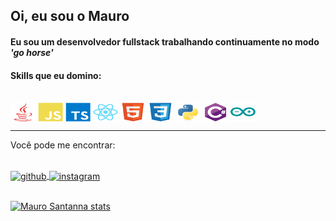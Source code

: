 ## Oi, eu sou o Mauro
#### Eu sou um desenvolvedor fullstack trabalhando continuamente no modo *'go horse'*
 
#### Skills que eu domino:
<div style="display: inline_block"><br>
  <img align="center" alt="Mauro-Jv" height="30" width="40" src="https://raw.githubusercontent.com/devicons/devicon/master/icons/java/java-plain.svg">
  <img align="center" alt="Mauro-Js" height="30" width="40" src="https://raw.githubusercontent.com/devicons/devicon/master/icons/javascript/javascript-plain.svg">
  <img align="center" alt="Mauro-Ts" height="30" width="40" src="https://raw.githubusercontent.com/devicons/devicon/master/icons/typescript/typescript-plain.svg">
  <img align="center" alt="Mauro-React" height="30" width="40" src="https://raw.githubusercontent.com/devicons/devicon/master/icons/react/react-original.svg">
  <img align="center" alt="Mauro-HTML" height="30" width="40" src="https://raw.githubusercontent.com/devicons/devicon/master/icons/html5/html5-original.svg">
  <img align="center" alt="Mauro-CSS" height="30" width="40" src="https://raw.githubusercontent.com/devicons/devicon/master/icons/css3/css3-original.svg">
  <img align="center" alt="Mauro-Py" height="30" width="40" src="https://raw.githubusercontent.com/devicons/devicon/master/icons/python/python-original.svg">
  <img align="center" alt="Mauro-C#" height="30" width="40" src="https://raw.githubusercontent.com/devicons/devicon/master/icons/csharp/csharp-original.svg">
  <img align="center" alt="Mauro-Ard" height="30" width="40" src="https://raw.githubusercontent.com/devicons/devicon/master/icons/arduino/arduino-original.svg">

</div>
<hr>

Você pode me encontrar:
<div style="display: inline_block"><br>
<a href="https://github.com/MauroSantanna">  
  <img align="center" src='https://cdn.jsdelivr.net/npm/simple-icons@3.0.1/icons/github.svg' alt='github' height='40'>
 </a>
<a href="https://www.instagram.com/kamelubl/">
  <img align="center" src='https://cdn.jsdelivr.net/npm/simple-icons@3.0.1/icons/instagram.svg' alt='instagram' height='40'>
</a>
</div>
 

[![Mauro Santanna stats](https://github-readme-stats.vercel.app/api?username=MauroSantanna&theme=dark&hide=prs,issues,contribs&count_private=true)](https://github.com/anuraghazra/github-readme-stats)
 

